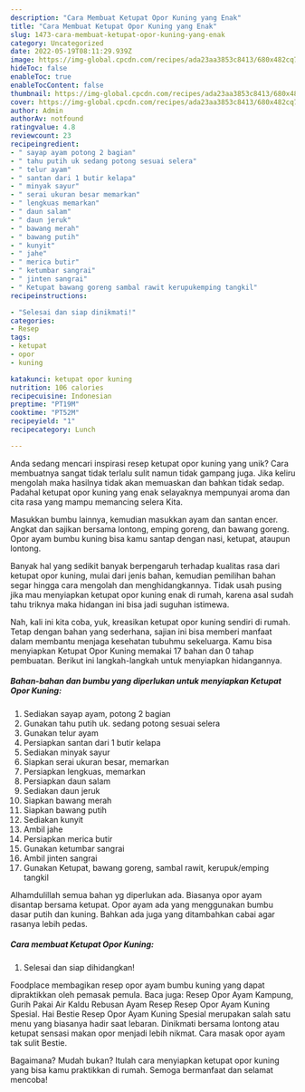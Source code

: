 ```yaml
---
description: "Cara Membuat Ketupat Opor Kuning yang Enak"
title: "Cara Membuat Ketupat Opor Kuning yang Enak"
slug: 1473-cara-membuat-ketupat-opor-kuning-yang-enak
category: Uncategorized
date: 2022-05-19T08:11:29.939Z
image: https://img-global.cpcdn.com/recipes/ada23aa3853c8413/680x482cq70/ketupat-opor-kuning-foto-resep-utama.jpg
hideToc: false
enableToc: true
enableTocContent: false
thumbnail: https://img-global.cpcdn.com/recipes/ada23aa3853c8413/680x482cq70/ketupat-opor-kuning-foto-resep-utama.jpg
cover: https://img-global.cpcdn.com/recipes/ada23aa3853c8413/680x482cq70/ketupat-opor-kuning-foto-resep-utama.jpg
author: Admin
authorAv: notfound
ratingvalue: 4.8
reviewcount: 23
recipeingredient:
- " sayap ayam potong 2 bagian"
- " tahu putih uk sedang potong sesuai selera"
- " telur ayam"
- " santan dari 1 butir kelapa"
- " minyak sayur"
- " serai ukuran besar memarkan"
- " lengkuas memarkan"
- " daun salam"
- " daun jeruk"
- " bawang merah"
- " bawang putih"
- " kunyit"
- " jahe"
- " merica butir"
- " ketumbar sangrai"
- " jinten sangrai"
- " Ketupat bawang goreng sambal rawit kerupukemping tangkil"
recipeinstructions:

- "Selesai dan siap dinikmati!"
categories:
- Resep
tags:
- ketupat
- opor
- kuning

katakunci: ketupat opor kuning 
nutrition: 106 calories
recipecuisine: Indonesian
preptime: "PT19M"
cooktime: "PT52M"
recipeyield: "1"
recipecategory: Lunch

---
```





Anda sedang mencari inspirasi resep ketupat opor kuning yang unik? Cara membuatnya sangat tidak terlalu sulit namun tidak gampang juga. Jika keliru mengolah maka hasilnya tidak akan memuaskan dan bahkan tidak sedap. Padahal ketupat opor kuning yang enak selayaknya mempunyai aroma dan cita rasa yang mampu memancing selera Kita.





Masukkan bumbu lainnya, kemudian masukkan ayam dan santan encer. Angkat dan sajikan bersama lontong, emping goreng, dan bawang goreng. Opor ayam bumbu kuning bisa kamu santap dengan nasi, ketupat, ataupun lontong.

Banyak hal yang sedikit banyak berpengaruh terhadap kualitas rasa dari ketupat opor kuning, mulai dari jenis bahan, kemudian pemilihan bahan segar hingga cara mengolah dan menghidangkannya. Tidak usah pusing jika mau menyiapkan ketupat opor kuning enak di rumah, karena asal sudah tahu triknya maka hidangan ini bisa jadi suguhan istimewa.






Nah, kali ini kita coba, yuk, kreasikan ketupat opor kuning sendiri di rumah. Tetap dengan bahan yang sederhana, sajian ini bisa memberi manfaat dalam membantu menjaga kesehatan tubuhmu sekeluarga. Kamu bisa menyiapkan Ketupat Opor Kuning memakai 17 bahan dan 0 tahap pembuatan. Berikut ini langkah-langkah untuk menyiapkan hidangannya.

<!--inarticleads1-->

##### Bahan-bahan dan bumbu yang diperlukan untuk menyiapkan Ketupat Opor Kuning:

1. Sediakan  sayap ayam, potong 2 bagian
1. Gunakan  tahu putih uk. sedang potong sesuai selera
1. Gunakan  telur ayam
1. Persiapkan  santan dari 1 butir kelapa
1. Sediakan  minyak sayur
1. Siapkan  serai ukuran besar, memarkan
1. Persiapkan  lengkuas, memarkan
1. Persiapkan  daun salam
1. Sediakan  daun jeruk
1. Siapkan  bawang merah
1. Siapkan  bawang putih
1. Sediakan  kunyit
1. Ambil  jahe
1. Persiapkan  merica butir
1. Gunakan  ketumbar sangrai
1. Ambil  jinten sangrai
1. Gunakan  Ketupat, bawang goreng, sambal rawit, kerupuk/emping tangkil


Alhamdulillah semua bahan yg diperlukan ada. Biasanya opor ayam disantap bersama ketupat. Opor ayam ada yang menggunakan bumbu dasar putih dan kuning. Bahkan ada juga yang ditambahkan cabai agar rasanya lebih pedas. 

<!--inarticleads2-->

##### Cara membuat Ketupat Opor Kuning:


1. Selesai dan siap dihidangkan!

Foodplace membagikan resep opor ayam bumbu kuning yang dapat dipraktikkan oleh pemasak pemula. Baca juga: Resep Opor Ayam Kampung, Gurih Pakai Air Kaldu Rebusan Ayam Resep Resep Opor Ayam Kuning Spesial. Hai Bestie Resep Opor Ayam Kuning Spesial merupakan salah satu menu yang biasanya hadir saat lebaran. Dinikmati bersama lontong atau ketupat sensasi makan opor menjadi lebih nikmat. Cara masak opor ayam tak sulit Bestie. 

Bagaimana? Mudah bukan? Itulah cara menyiapkan ketupat opor kuning yang bisa kamu praktikkan di rumah. Semoga bermanfaat dan selamat mencoba!
